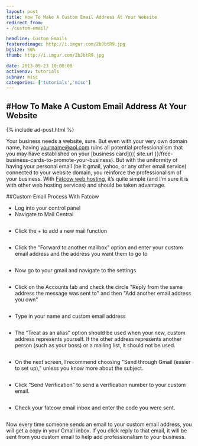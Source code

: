 ```yaml
---
layout: post
title: How To Make A Custom Email Address At Your Website
redirect_from:
- /custom-email/

headline: Custom Emails
featuredimage: http://i.imgur.com/2bJbtR9.jpg
bgsize: 50%
thumb: http://i.imgur.com/2bJbtR9.jpg

date: 2013-09-23 10:00:00
activenav: tutorials
subnav: misc
categories: ['tutorials','misc']
---
```

#How To Make A Custom Email Address At Your Website
---

{% include ad-post.html %}

Your business needs a website, sure. But even with your very own domain name, having yourname@aol.com ruins all potential professionalism that you may have established on your [business card]({{ site.url }}/free-business-cards-to-promote-your-business). But with the uniformity of having your personal email (be it gmail, yahoo, or any other email service) connected to your website domain, you reinforce the professionalism of your business. With [Fatcow web hosting](http://www.fatcow.com/join/index.bml?AffID=710737), it’s quite simple (and I’m sure it is with other web hosting services) and should be taken advantage.

##Custom Email Process With Fatcow

* Log into your control panel
* Navigate to Mail Central

<img src="http://i.imgur.com/AJGTbGW.jpg" alt="">

* Click the + to add a new mail function

<img src="http://i.imgur.com/9U5ddMY.jpg" alt="">

* Click the "Forward to another mailbox" option and enter your custom email address and the address you want them to go to

<img src="http://i.imgur.com/9YegnuT.jpg" alt="">

* Now go to your gmail and navigate to the settings

<img src="http://i.imgur.com/8LMcjg1.jpg" alt="">

* Click on the Accounts tab and check the circle "Reply from the same address the message was sent to" and then "Add another email address you own"

<img src="http://i.imgur.com/QXK6SYP.jpg" alt="">

* Type in your name and custom email address

<img src="http://i.imgur.com/uUufhDq.jpg" alt="">

* The "Treat as an alias" option should be used when your new, custom address represents yourself. If the other address represents another person (such as your boss) or a mailing list, it should not be used.

<img src="http://i.imgur.com/wGOqHLL.jpg" alt="">

* On the next screen, I recommend choosing "Send through Gmail (easier to set up)," unless you know more about the subject.

<img src="http://i.imgur.com/784dFCO.jpg" alt="">

* Click “Send Verification” to send a verification number to your custom email.

<img src="http://i.imgur.com/XM01MOp.jpg" alt="">

* Check your fatcow email inbox and enter the code you were sent.

<img src="http://i.imgur.com/2cBxVRw.jpg" alt="">

Now every time someone sends an email to your custom email address, you will get a copy in your Gmail inbox. If you click reply to that email, it will be sent from you custom email to help add professionalism to your business.